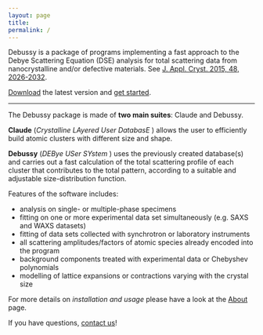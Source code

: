 ```yaml
---
layout: page
title: 
permalink: /
---
```


Debussy is a package of programs implementing a fast approach to the Debye Scattering Equation (DSE) analysis for total scattering data from nanocrystalline and/or defective materials.
See [J. Appl. Cryst. 2015, 48, 2026-2032](https://doi.org/10.1107/S1600576715020488 "DEBUSSY 2.0: the new release").

[Download](https://debyeusersystem.github.io/download/ "Download") the latest version and [get started](https://debyeusersystem.github.io/getting-started/ "Getting Started").

----

The Debussy package is made of **two main suites**: Claude and Debussy.

**Claude** (_Crystalline LAyered User DatabasE_ ) allows the user to efficiently build atomic clusters with different size and shape.

**Debussy** (_DEBye USer SYstem_ ) uses the previously created database(s) and carries out a fast calculation of the total scattering profile of each cluster that contributes to the total pattern, according to a suitable and adjustable size-distribution function. 

Features of the software includes:
- analysis on single- or multiple-phase specimens
- fitting on one or more experimental data set simultaneously (e.g. SAXS and WAXS datasets)
- fitting of data sets collected with synchrotron or laboratory instruments
- all scattering amplitudes/factors of atomic species already encoded into the program
- background components treated with experimental data or Chebyshev polynomials
- modelling of lattice expansions or contractions varying with the crystal size

For more details on _installation and usage_ please have a look at the [About](https://debyeusersystem.github.io/about/ "About") page.

If you have questions, [contact us](mailto:federica.bertolotti@uninsubria.it;antonietta.guagliardi@ic.cnr.it;ruggero.frison@protonmail.ch;antonio.cervellino@psi.ch)!

